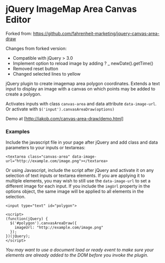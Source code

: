 jQuery ImageMap Area Canvas Editor
======================

Forked from: https://github.com/fahrenheit-marketing/jquery-canvas-area-draw

Changes from forked version:
- Compatible with jQuery > 3.0
- Implement option to reload image by adding ? _ newDate().getTime()
- Removed reset button
- Changed selected lines to yellow

jQuery plugin to create imagemap area polygon coordinates. 
Extends a text input to display an image with a canvas
on which points may be added to create a polygon.

Activates inputs with class `canvas-area` and data attribute
`data-image-url`. Or activate with `$('input').canvasAreaDraw(options)`

Demo at [http://iakob.com/canvas-area-draw/demo.html]

### Examples

Include the javascript file in your page after jQuery and add class and data parameters to your inputs or textareas:

`<textarea class="canvas-area" data-image-url="http://example.com/image.png"></textarea>`

Or using Javascript, include the script after jQuery and activate it on any selection of text inputs or textarea elements. If you are applying it to multiple elements, you may wish to still use the `data-image-url` to set a different image for each input. If you include the `imgUrl` property in the options object, the same image will be applied to all elements in the selection.

```
<input type="text" id="polygon">

<script>
(function(jQuery) {
  $('#polygon').canvasAreaDraw({
    imageUrl: "http://example.com/image.png"
  });
})(jQuery);
</script>
```

_You may want to use a document load or ready event to make sure your elements are already added to the DOM before you invoke the plugin._




